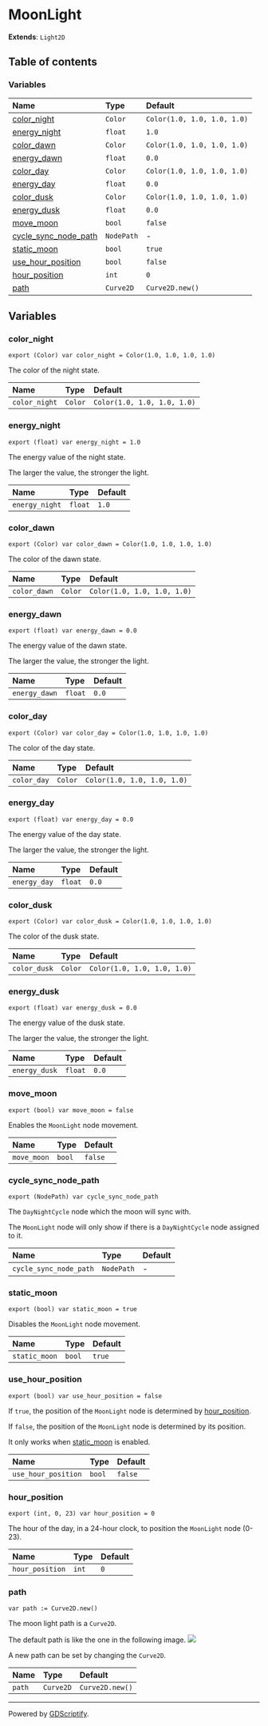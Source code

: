 # MoonLight

**Extends**: `Light2D`

## Table of contents

### Variables

|Name|Type|Default|
|:-|:-|:-|
|[color_night](#color_night)|`Color`|`Color(1.0, 1.0, 1.0, 1.0)`|
|[energy_night](#energy_night)|`float`|`1.0`|
|[color_dawn](#color_dawn)|`Color`|`Color(1.0, 1.0, 1.0, 1.0)`|
|[energy_dawn](#energy_dawn)|`float`|`0.0`|
|[color_day](#color_day)|`Color`|`Color(1.0, 1.0, 1.0, 1.0)`|
|[energy_day](#energy_day)|`float`|`0.0`|
|[color_dusk](#color_dusk)|`Color`|`Color(1.0, 1.0, 1.0, 1.0)`|
|[energy_dusk](#energy_dusk)|`float`|`0.0`|
|[move_moon](#move_moon)|`bool`|`false`|
|[cycle_sync_node_path](#cycle_sync_node_path)|`NodePath`|-|
|[static_moon](#static_moon)|`bool`|`true`|
|[use_hour_position](#use_hour_position)|`bool`|`false`|
|[hour_position](#hour_position)|`int`|`0`|
|[path](#path)|`Curve2D`|`Curve2D.new()`|

## Variables

### color_night

```gdscript
export (Color) var color_night = Color(1.0, 1.0, 1.0, 1.0)
```

The color of the night state.

|Name|Type|Default|
|:-|:-|:-|
|`color_night`|`Color`|`Color(1.0, 1.0, 1.0, 1.0)`|

### energy_night

```gdscript
export (float) var energy_night = 1.0
```

The energy value of the night state.

 The larger the value, the stronger the light.

|Name|Type|Default|
|:-|:-|:-|
|`energy_night`|`float`|`1.0`|

### color_dawn

```gdscript
export (Color) var color_dawn = Color(1.0, 1.0, 1.0, 1.0)
```

The color of the dawn state.

|Name|Type|Default|
|:-|:-|:-|
|`color_dawn`|`Color`|`Color(1.0, 1.0, 1.0, 1.0)`|

### energy_dawn

```gdscript
export (float) var energy_dawn = 0.0
```

The energy value of the dawn state.

 The larger the value, the stronger the light.

|Name|Type|Default|
|:-|:-|:-|
|`energy_dawn`|`float`|`0.0`|

### color_day

```gdscript
export (Color) var color_day = Color(1.0, 1.0, 1.0, 1.0)
```

The color of the day state.

|Name|Type|Default|
|:-|:-|:-|
|`color_day`|`Color`|`Color(1.0, 1.0, 1.0, 1.0)`|

### energy_day

```gdscript
export (float) var energy_day = 0.0
```

The energy value of the day state.

 The larger the value, the stronger the light.

|Name|Type|Default|
|:-|:-|:-|
|`energy_day`|`float`|`0.0`|

### color_dusk

```gdscript
export (Color) var color_dusk = Color(1.0, 1.0, 1.0, 1.0)
```

The color of the dusk state.

|Name|Type|Default|
|:-|:-|:-|
|`color_dusk`|`Color`|`Color(1.0, 1.0, 1.0, 1.0)`|

### energy_dusk

```gdscript
export (float) var energy_dusk = 0.0
```

The energy value of the dusk state.

 The larger the value, the stronger the light.

|Name|Type|Default|
|:-|:-|:-|
|`energy_dusk`|`float`|`0.0`|

### move_moon

```gdscript
export (bool) var move_moon = false
```

Enables the `MoonLight` node movement.

|Name|Type|Default|
|:-|:-|:-|
|`move_moon`|`bool`|`false`|

### cycle_sync_node_path

```gdscript
export (NodePath) var cycle_sync_node_path
```

The `DayNightCycle` node which the moon will sync with.

 The `MoonLight` node will only show if there is a `DayNightCycle` node assigned to it.

|Name|Type|Default|
|:-|:-|:-|
|`cycle_sync_node_path`|`NodePath`|-|

### static_moon

```gdscript
export (bool) var static_moon = true
```

Disables the `MoonLight` node movement.

|Name|Type|Default|
|:-|:-|:-|
|`static_moon`|`bool`|`true`|

### use_hour_position

```gdscript
export (bool) var use_hour_position = false
```

If `true`, the position of the `MoonLight` node is determined by [hour_position](#hour_position).

 If `false`, the position of the `MoonLight` node is determined by its position.

 It only works when [static_moon](#static_moon) is enabled.

|Name|Type|Default|
|:-|:-|:-|
|`use_hour_position`|`bool`|`false`|

### hour_position

```gdscript
export (int, 0, 23) var hour_position = 0
```

The hour of the day, in a 24-hour clock, to position the `MoonLight` node (0-23).

|Name|Type|Default|
|:-|:-|:-|
|`hour_position`|`int`|`0`|

### path

```gdscript
var path := Curve2D.new()
```

The moon light path is a `Curve2D`.

 The default path is like the one in the following image. ![](../../../example_images/moon_light_path.png)

 A new path can be set by changing the `Curve2D`.

|Name|Type|Default|
|:-|:-|:-|
|`path`|`Curve2D`|`Curve2D.new()`|

---

Powered by [GDScriptify](https://github.com/hiulit/GDScriptify).
